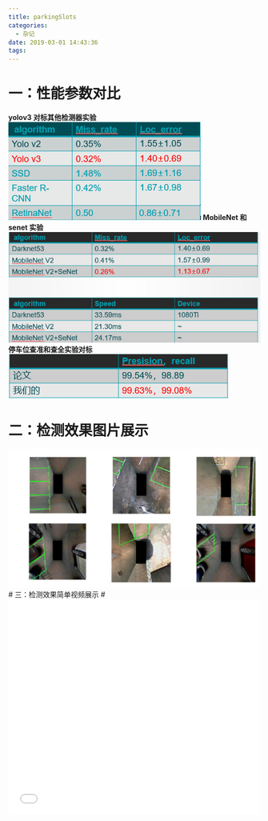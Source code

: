 ```yaml
---
title: parkingSlots
categories:
  - 杂记
date: 2019-03-01 14:43:36
tags:
---
```

# 一：性能参数对比 #
**yolov3 对标其他检测器实验**
<img src="/images/shixi/003.jpg"  align=center/>
**MobileNet 和 senet 实验**
<img src="/images/shixi/004.jpg"  align=center/>
**停车位查准和查全实验对标**
<img src="/images/shixi/005.jpg"  align=center/>
# 二：检测效果图片展示 #
<img src="/images/shixi/002.jpg"  align=center/>
# 三：检测效果简单视频展示 #

<iframe id=sbrxp src="//player.bilibili.com/player.html?aid=45008099&cid=78826722&page=1" scrolling="no" border="0" frameborder="no" framespacing="0" allowfullscreen="true" style="width: 640px; height: 430px; max-width: 100%"> </iframe>
